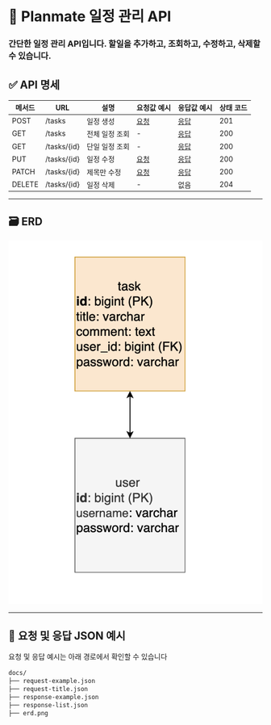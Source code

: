 # 📌 Planmate 일정 관리 API

### 간단한 일정 관리 API입니다. 할일을 추가하고, 조회하고, 수정하고, 삭제할 수 있습니다.



## ✅ API 명세

| 메서드 | URL | 설명 | 요청값 예시 | 응답값 예시 | 상태 코드 |
|--------|-----|------|-------------|-------------|-----------|
| POST | /tasks | 일정 생성 | [요청](docs/request-example.json) | [응답](docs/response-example.json) | 201 |
| GET | /tasks | 전체 일정 조회 | - | [응답](docs/response-list.json) | 200 |
| GET | /tasks/{id} | 단일 일정 조회 | - | [응답](docs/response-example.json) | 200 |
| PUT | /tasks/{id} | 일정 수정 | [요청](docs/request-example.json) | [응답](docs/response-example.json) | 200 |
| PATCH | /tasks/{id} | 제목만 수정 | [요청](docs/request-title.json) | [응답](docs/response-example.json) | 200 |
| DELETE | /tasks/{id} | 일정 삭제 | - | 없음 | 204 |

---

## 🗃 ERD
  
![ERD](docs/erd.png)

---

## 📁 요청 및 응답 JSON 예시

요청 및 응답 예시는 아래 경로에서 확인할 수 있습니다

```
docs/
├── request-example.json
├── request-title.json
├── response-example.json
├── response-list.json
├── erd.png
```



